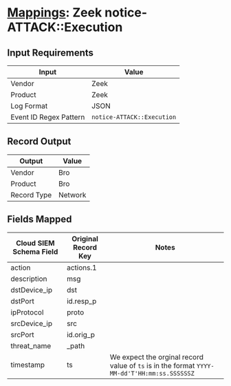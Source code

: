 # [Mappings](README.md): Zeek notice-ATTACK::Execution

## Input Requirements

|Input|Value|
|-----|-----|
|Vendor|Zeek|
|Product|Zeek|
|Log Format|JSON|
|Event ID Regex Pattern|`notice-ATTACK::Execution`|

## Record Output

|Output|Value|
|------|-----|
|Vendor|Bro|
|Product|Bro|
|Record Type|Network|

## Fields Mapped

|Cloud SIEM Schema Field|Original Record Key|Notes|
|-----------------------|-------------------|-----|
|action|actions.1||
|description|msg||
|dstDevice_ip|dst||
|dstPort|id.resp_p||
|ipProtocol|proto||
|srcDevice_ip|src||
|srcPort|id.orig_p||
|threat_name|_path||
|timestamp|ts|We expect the orginal record value of `ts` is in the format `YYYY-MM-dd'T'HH:mm:ss.SSSSSSZ`|

